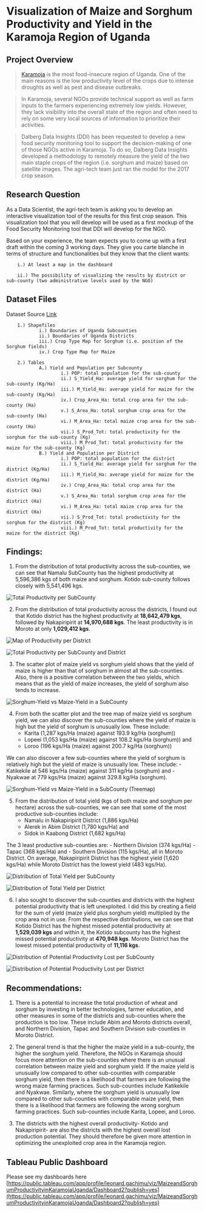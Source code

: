 # Visualization of Maize and Sorghum Productivity and Yield in the Karamoja Region of Uganda
## Project Overview 
>[Karamoja](https://en.wikipedia.org/wiki/Karamoja) is the most food-insecure region of Uganda. One of the main reasons is the low productivity level of the crops due to intense droughts as well as pest and disease outbreaks.

>In Karamoja, several NGOs provide technical support as well as farm inputs to the farmers experiencing extremely low yields. However, they lack visibility into the overall state of the region and often need to rely on some very local sources of information to prioritize their activities.

>Dalberg Data Insights (DDI) has been requested to develop a new food security monitoring tool to support the decision-making of one of those NGOs active in Karamoja.
To do so, Dalberg Data Insights developed a methodology to remotely measure the yield of the two main staple crops of the region (i.e. sorghum and maize) based on satellite images. The agri-tech team just ran the model for the 2017 crop season.

## Research Question
As a Data Scientist, the agri-tech team is asking you to develop an interactive visualization tool of the results for this first crop season. This visualization tool that you will develop will be used as a first mockup of the Food Security Monitoring tool that DDI will develop for the NGO.

Based on your experience, the team expects you to come up with a first draft within the coming 3 working days. They give you carte blanche in terms of structure and functionalities but they know that the client wants:

        i.) At least a map in the dashboard
        
        ii.) The possibility of visualizing the results by district or sub-county (two administrative levels used by the NGO)

## Dataset Files 
Dataset Source [Link](https://archive.org/download/data_20190829/DATA.zip)<br>

        1.) Shapefiles
                i.) Boundaries of Uganda Subcounties
                ii.) Boundaries of Uganda Districts
                iii.) Crop Type Map for Sorghum (i.e. position of the Sorghum fields)
                iv.) Crop Type Map for Maize
        
        2.) Tables
                A.) Yield and Population per Subcounty
                        i.) POP: total population for the sub-county
                        ii.) S_Yield_Ha: average yield for sorghum for the sub-county (Kg/Ha)
                        iii.) M_Yield_Ha: average yield for maize for the sub-county (Kg/Ha)
                        iv.) Crop_Area_Ha: total crop area for the sub-county (Ha)
                        v.) S_Area_Ha: total sorghum crop area for the sub-county (Ha)
                        vi.) M_Area_Ha: total maize crop area for the sub-county (Ha)
                        vii.) S_Prod_Tot: total productivity for the sorghum for the sub-county (Kg)
                        viii.) M_Prod_Tot: total productivity for the maize for the sub-county (Kg)       
                B.) Yield and Population per District
                        i.) POP: total population for the district
                        ii.) S_Yield_Ha: average yield for sorghum for the district (Kg/Ha)
                        iii.) M_Yield_Ha: average yield for maize for the district (Kg/Ha)
                        iv.) Crop_Area_Ha: total crop area for the district (Ha)
                        v.) S_Area_Ha: total sorghum crop area for the district (Ha)
                        vi.) M_Area_Ha: total maize crop area for the district (Ha)
                        vii.) S_Prod_Tot: total productivity for the sorghum for the district (Kg)
                        viii.) M_Prod_Tot: total productivity for the maize for the district (Kg)       
## Findings:
1.	From the distribution of total productivity across the sub-counties, we can see that Namalu SubCounty has the highest productivity at 5,596,386 kgs of both maize and sorghum. Kotido sub-county follows closely with 5,541,496 kgs.

![Total Productivity per SubCounty](https://github.com/leogachimu/tableau_visualization/assets/122081776/507195b3-cfcd-4ffd-bb2b-0a444d465037)

2.	From the distribution of total productivity across the districts, I found out that Kotido district has the highest productivity at **18,642,479 kgs**, followed by Nakapiripirit at **14,970,688 kgs**. The least productivity is in Moroto at only **1,029,412 kgs**.

![Map of Productivity per District](https://github.com/leogachimu/tableau_visualization/assets/122081776/ae5b59de-c656-4570-9603-190751187fdc)

![Total Productivity per SubCounty and District](https://github.com/leogachimu/tableau_visualization/assets/122081776/eb511b16-5bfe-4d5e-b109-39e1c13bb401)

3.	The scatter plot of maize yield vs sorghum yield shows that the yield of maize is higher than that of sorghum in almost all the sub-counties. Also, there is a positive correlation between the two yields, which means that as the yield of maize increases, the yield of sorghum also tends to increase.

![Sorghum-Yield vs Maize-Yield in a SubCounty](https://github.com/leogachimu/tableau_visualization/assets/122081776/1db164b1-1e5b-47ed-a581-fcac3ce5031d)

4.	From both the scatter plot and the tree map of maize yield vs sorghum yield, we can also discover the sub-counties where the yield of maize is high but the yield of sorghum is unusually low. These include:
	- Karita (1,287 kgs/Ha (maize) against 193.9 kg/Ha (sorghum))
 	- Lopeei (1,053 kgs/Ha (maize) against 108.2 kgs/Ha (sorghum)) and
  	- Loroo (196 kgs/Ha (maize) against 200.7 kg/Ha (sorghum))<br>

We can also discover a few sub-counties where the yield of sorghum is relatively high but the yield of maize is unusually low. These include:
	- Katikekile at 546 kgs/Ha (maize) against 311 kg/Ha (sorghum) and
 	- Nyakwae at 779 kgs/Ha (maize) against 329.8 kg/Ha (sorghum).

![Sorghum-Yield vs Maize-Yield in a SubCounty (Treemap)](https://github.com/leogachimu/tableau_visualization/assets/122081776/8e690d4f-0e08-4c14-bfd1-5ef97c00ddeb)


5.	From the distribution of total yield (kgs of both maize and sorghum per hectare) across the sub-counties, we can see that some of the most productive sub-counties include:
	- Namalu in Nakapiripirit District (1,886 kgs/Ha)
 	- Alerek in Abim District (1,780 kgs/Ha) and
  	- Sidok in Kaabong District (1,682 kgs/Ha)<br>

The 3 least productive sub-counties are:
	- Northern Division (374 kgs/Ha)
 	- Tapac (368 kgs/Ha) and
  	- Southern Division (115 kgs/Ha), all in Moroto District.
On average, Nakapiripirit District has the highest yield (1,620 kgs/Ha) while Moroto District has the lowest yield (483 kgs/Ha).

![Distribution of Total Yield per SubCounty](https://github.com/leogachimu/tableau_visualization/assets/122081776/c0116c58-c549-4ebf-b779-60ff3f4f3e0f)

![Distribution of Total Yield per District](https://github.com/leogachimu/tableau_visualization/assets/122081776/98932c95-d08f-4b65-bad0-9df2791b5ce5)


6.	I also sought to discover the sub-counties and districts with the highest potential productivity that is left unexploited. I did this by creating a field for the sum of yield (maize yield plus sorghum yield) multiplied by the crop area not in use. From the respective distributions, we can see that Kotido District has the highest missed potential productivity at **1,529,039 kgs** and within it, the Kotido subcounty has the highest missed potential productivity at **470,948 kgs**. Moroto District has the lowest missed potential productivity of **11,116 kgs**.
   
![Distribution of Potential Productivity Lost per SubCounty](https://github.com/leogachimu/tableau_visualization/assets/122081776/d7f4fbd7-5903-4366-8bb9-964279a55fe3)

![Distribution of Potential Productivity Lost per District](https://github.com/leogachimu/tableau_visualization/assets/122081776/9b3cf867-0821-46c5-9fc1-d6c0c32c60e4)


## Recommendations:
1.	There is a potential to increase the total production of wheat and sorghum by investing in better technologies, farmer education, and other measures in some of the districts and sub-counties where the production is too low. These include Abim and Moroto districts overall, and Northern Division, Tapac and Southern Division sub-counties in Moroto District.
   
2.	The general trend is that the higher the maize yield in a sub-county, the higher the sorghum yield. Therefore, the NGOs in Karamoja should focus more attention on the sub-counties where there is an unusual correlation between maize yield and sorghum yield. If the maize yield is unusually low compared to other sub-counties with comparable sorghum yield, then there is a likelihood that farmers are following the wrong maize farming practices.
Such sub-counties include Katikekile and Nyakwae. Similarly, where the sorghum yield is unusually low compared to other sub-counties with comparable maize yield, then there is a likelihood that farmers are following the wrong sorghum farming practices. Such sub-counties include Karita, Lopeei, and Loroo.
	
4.	The districts with the highest overall productivity- Kotido and Nakapiripirit- are also the districts with the highest overall lost production potential. They should therefore be given more attention in optimizing the unexploited crop area in the Karamoja region.

## Tableau Public Dashboard
Please see my dashboards here [https://public.tableau.com/app/profile/leonard.gachimu/viz/MaizeandSorghumProductivityinKaramojaUganda/Dashboard2?publish=yes](https://public.tableau.com/app/profile/leonard.gachimu/viz/MaizeandSorghumProductivityinKaramojaUganda/Dashboard2?publish=yes)
